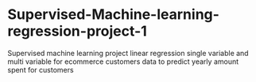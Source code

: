 # Supervised-Machine-learning-regression-project-1
Supervised machine learning project linear regression single variable and multi variable for ecommerce customers data to predict yearly amount spent for customers
